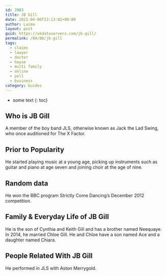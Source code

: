 ```yaml
---
id: 3983
title: JB Gill
date: 2021-04-06T13:13:02+00:00
author: Laima
layout: post
guid: https://ukdataservers.com/jb-gill/
permalink: /04/06/jb-gill
tags:
  - claims
  - lawyer
  - doctor
  - house
  - multi family
  - online
  - poll
  - business
category: Guides
---
```


* some text
{: toc}


## Who is JB Gill
                  
                  
                  
A member of the boy band JLS, otherwise known as Jack the Lad Swing, who once auditioned for The X Factor. 
                  
              
            
              
            
                
                
                
## Prior to Popularity
                  
                  
                  
He started playing music at a young age, picking up instruments such as guitar and piano at age seven and joining choir at the age of nine. 
                  
              
            
              
            
                
                
                
## Random data
                  
                  
                  
He won the BBC program Strictly Come Dancing&#8217;s December 2012 competition. 
                  
              
            
              
            
                
                
                
## Family & Everyday Life of JB Gill
                  
                  
                  
He is the son of Cynthia and Keith Gill and has a brother named Neequaye. In 2014, he married Chloe Gill. He and Chloe have a son named Ace and a daughter named Chiara. 
                  
              
            
              
            
                
                
                
## People Related With JB Gill
                  
                  
                  
He performed in JLS with Aston Merrygold. 
                  
              
            
              
            
                
              
            
              
              
            
            
              
            
          
          
          